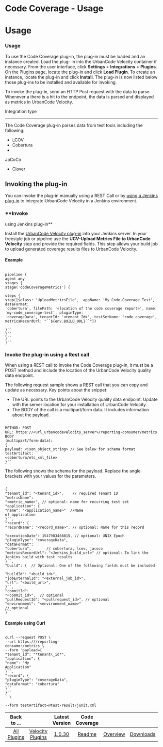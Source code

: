
Code Coverage - Usage
=====================

# Usage


### Usage




To use the Code Coverage plug-in, the plug-in must be loaded and an instance created. Load the plug-
in into the UrbanCode Velocity container if necessary. From the user interface, click **Settings** >
****Integrations**** > **Plugins**. On the Plugins page, locate the plug-in and click **Load Plugin**. To create an
instance, locate the plug-in and click **Install**. The plug-in is now listed below those plug-ins to be installed and
available for invoking.

To invoke the plug-in, send an HTTP Post request with the data to parse. Whenever a there is
a hit to the endpoint, the data is parsed and displayed as metrics in UrbanCode Velocity.

Integration type

----------------

The Code Coverage plug-in parses data from test tools including the following:

* LCOV
* Cobertura
*
JaCoCo
* Clover

Invoking the plug-in
--------------------

You can invoke the plug-in manually using a REST Call or
by [using a Jenkins plug-in](#invokejenkins) to integrate UrbanCode Velocity in a Jenkins environment.

### **Invoke
using Jenkins plug-in**

Install the [UrbanCode Velocity plug-in](https://plugins.jenkins.io/urbancode-velocity) into
your Jenkins server. In your freestyle job or pipeline use the **UCV-Upload Metrics File to UrbanCode Velocity** step
and provide the required fields. This step allows your build job to upload generated coverage results files to UrbanCode
Velocity.

#### Example


```

pipeline {
agent any
stages {
stage('codeCoverageMetrics') {

steps {
step([$class: 'UploadMetricsFile',  appName: 'My Code-Coverage Test', dataFormat:
'cobertura', filePath: '<location of the code coverage report>', name: 'my-code_coverage-test', pluginType:
'coverageData', tenantId: '<tenant Id>', testSetName: 'code_coverage', metricsRecordUrl: "``${env.BUILD_URL}``"])

}``
}``
}``
}``

```

### **Invoke the plug-in using a Rest call**

When using a REST call to
invoke the Code Coverage plug-in, it must be a POST method and include the location of the UrbanCode Velocity quality
data endpoint.

The following request sample shows a REST call that you can copy and update as necessary. Key points
about the snippet:

* The URL points to the UrbanCode Velocity quality data endpoint. Update with the server location
for your installation of UrbanCode Velocity.
* The BODY of the call is a multipart/form data. It includes information
about the payload.


```

METHOD: POST
URL: https://<url_urbancodevelocity_server>/reporting-consumer/metrics
BODY
(multipart/form-data):
{
payload: <json_object_string> // See below for schema format
testArtifact:
<cobertura/etc_xml_file>
}``

```


The following shows the schema for the payload. Replace the angle brackets with
your values for the parameters.


```

{
"tenant_id": "<tenant_id>",    // required Tenant ID
"metricName":
"<metric_name>", // optional: name for recurring test set
"application": {
"name": "<application_name>"  //Name
of application
}``,
"record": {
"recordName": "<record_name>", // optional: Name for this record

"executionDate": 1547983466015, // optional: UNIX Epoch
"pluginType": "coverageData",
"dataFormat":
"cobertura",       // cobertura, lcov, jacoco
"metricsRecordUrl": "<Jenkins_build_url>" // optional: To link the
Jenkins build with test results
}``,
"build": {  // Optional: One of the following fields must be included

"buildId": "<build_id>",
"jobExternalId": "<external_job_id>",
"url": "<build_url>",
}``,
"commitId":
"<commit_id>",  // optional
"pullRequestId": "<pullrequest_id>", // optional
"environment": "<environment_name>"
// optional
}``

```

#### Example using Curl


```

curl --request POST \
--url https:///reporting-
consumer/metrics \
--form 'payload={
"tenant_id": "*tenant\_id*",
"application": {
"name": "My
Application"
}``,
"record": {
"pluginType": "coverageData",
"dataFormat": "cobertura"
}``
}``
' \

--form testArtifact=@test-result/junit.xml

```






|Back to ...||Latest Version|Code Coverage |||
| :---: | :---: | :---: | :---: | :---: | :---: |
|[All Plugins](../../index.md)|[Velocity Plugins](../README.md)|[1.0.30](https://raw.githubusercontent.com/UrbanCode/IBM-UCV-PLUGINS/main/files/ucv-ext-coverage-core/ucv-ext-coverage-core-1.0.30.tar.zip)|[Readme](README.md)|[Overview](overview.md)|[Downloads](downloads.md)|
